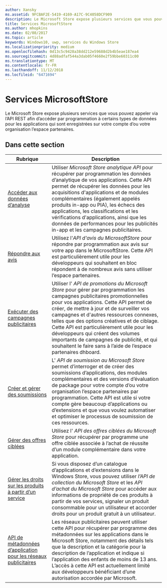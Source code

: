 ```yaml
---
author: Xansky
ms.assetid: 9FCBAF2E-5419-4169-A17C-9C4058DCF909
description: Le Microsoft Store expose plusieurs services que vous pouvez appeler via l’API REST afin d’accéder par programmation à certains types de données pour les applications qui sont enregistrées sur votre compte d’ou votre organisation l’espace partenaires.
title: Services MicrosoftStore
ms.author: mhopkins
ms.date: 02/08/2017
ms.topic: article
keywords: Windows10, uwp, services du Windows Store
ms.localizationpriority: medium
ms.openlocfilehash: 0d13c5c9428a38dd212e59688d2b4b5eae187ea4
ms.sourcegitcommit: 4d88adfaf544a3dab05f4660e2f59bbe60311c00
ms.translationtype: MT
ms.contentlocale: fr-FR
ms.lasthandoff: 11/12/2018
ms.locfileid: "6471694"
---
```

# <a name="microsoft-store-services"></a>Services MicrosoftStore

Le Microsoft Store expose plusieurs services que vous pouvez appeler via l’API REST afin d’accéder par programmation à certains types de données pour les applications qui sont enregistrées sur votre compte d’ou votre organisation l’espace partenaires.

## <a name="in-this-section"></a>Dans cette section


| Rubrique            | Description                 |
|------------------|-----------------------------|
| [Accéder aux données d’analyse](access-analytics-data-using-windows-store-services.md) | Utiliser *Microsoft Store analytique API* pour récupérer par programmation les données d’analytique de vos applications. Cette API permet de récupérer les données pour les acquisitions d'applications et de modules complémentaires (également appelés produits in-app ou PIA), les échecs des applications, les classifications et les vérifications d'applications, ainsi que les données de performances pour les publicités in-app et les campagnes publicitaires. |
| [Répondre aux avis](respond-to-reviews-using-windows-store-services.md) | Utilisez l'*API d'avis du MicrosoftStore* pour répondre par programmation aux avis sur votre app dans le MicrosoftStore. Cette API est particulièrement utile pour les développeurs qui souhaitent en bloc répondent à de nombreux avis sans utiliser l’espace partenaires.  |
| [Exécuter des campagnes publicitaires](run-ad-campaigns-using-windows-store-services.md) | Utiliser l' *API de promotions du Microsoft Store* pour gérer par programmation les campagnes publicitaires promotionnelles pour vos applications. Cette API permet de créer, de mettre à jour et de surveiller vos campagnes et d'autres ressources connexes, telles que des options créatives et de ciblage. Cette API est particulièrement utile pour les développeurs qui créent des volumes importants de campagnes de publicité, et qui souhaitent le faire sans à l’aide de l’espace partenaires dhboard. |
| [Créer et gérer des soumissions](create-and-manage-submissions-using-windows-store-services.md) | L' *API de soumission au Microsoft Store* permet d’interroger et de créer des soumissions d’applications, des modules complémentaires et des versions d’évaluation de package pour votre compte d’ou votre organisation l’espace partenaires par programmation. Cette API est utile si votre compte gère beaucoup d’applications ou d’extensions et que vous voulez automatiser et optimiser le processus de soumission de ces ressources. |
| [Gérer des offres ciblées ](manage-targeted-offers-using-windows-store-services.md) | Utilisez l' *API des offres ciblées du Microsoft Store* pour récupérer par programme une offre ciblée associée à l’achat de réussite d’un module complémentaire dans votre application. |
| [Gérer les droits sur les produits à partir d’un service](view-and-grant-products-from-a-service.md)  | Si vous disposez d’un catalogue d’applications et d’extensions dans le Windows Store, vous pouvez utiliser *l’API de collection du Microsoft Store* et les *API d’achat du Microsoft Store* pour accéder aux informations de propriété de ces produits à partir de vos services, signaler un produit consommable pour un utilisateur et accorder droits pour un produit gratuit à un utilisateur.  |
| [API de métadonnées d’application pour les réseaux publicitaires](app-metadata-api-for-advertising-networks.md)  | Les réseaux publicitaires peuvent utiliser cette API pour récupérer par programme des métadonnées sur les applications dans le Microsoft Store, notamment des détails tels que la description et la catégorie pour la description de l’application et indique si l’application des enfants de moins de 13 ans. L’accès à cette API est actuellement limité aux développeurs bénéficiant d’une autorisation accordée par Microsoft.  |
